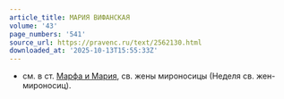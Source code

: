 ```yaml
---
article_title: МАРИЯ ВИФАНСКАЯ
volume: '43'
page_numbers: '541'
source_url: https://pravenc.ru/text/2562130.html
downloaded_at: '2025-10-13T15:55:33Z'
---
```


- см. в ст. [Марфа и Мария](<https://pravenc.ru/text/Марфа и Мария.html>), св. жены мироносицы (Неделя св. жен-мироносиц).
